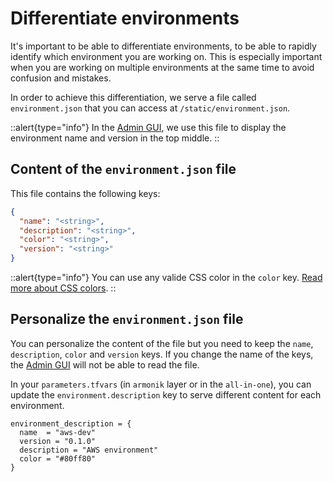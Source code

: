 # Differentiate environments

It's important to be able to differentiate environments, to be able to rapidly identify which environment you are working on. This is especially important when you are working on multiple environments at the same time to avoid confusion and mistakes.

In order to achieve this differentiation, we serve a file called `environment.json` that you can access at `/static/environment.json`.

::alert{type="info"}
In the [Admin GUI](https://github.com/aneoconsulting/ArmoniK.Admin.GUI), we use this file to display the environment name and version in the top middle.
::

## Content of the `environment.json` file

This file contains the following keys:

```json
{
  "name": "<string>",
  "description": "<string>",
  "color": "<string>",
  "version": "<string>"
}
```

::alert{type="info"}
You can use any valide CSS color in the `color` key. [Read more about CSS colors](https://developer.mozilla.org/en-US/docs/Web/CSS/color_value).
::

## Personalize the `environment.json` file

You can personalize the content of the file but you need to keep the `name`, `description`, `color` and `version` keys. If you change the name of the keys, the [Admin GUI](https://github.com/aneoconsulting/ArmoniK.Admin.GUI) will not be able to read the file.

In your `parameters.tfvars` (in `armonik` layer or in the `all-in-one`), you can update the `environment.description` key to serve different content for each environment.

```hcl
environment_description = {
  name  = "aws-dev"
  version = "0.1.0"
  description = "AWS environment"
  color = "#80ff80"
}
```

